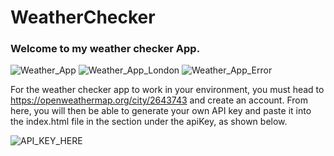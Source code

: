 # WeatherChecker

### Welcome to my weather checker App.

![Weather_App](https://github.com/user-attachments/assets/5438ef77-d387-4738-abe5-38550b6f2309)
![Weather_App_London](https://github.com/user-attachments/assets/68c390b2-b65a-403e-9773-0b8328a9f34c)
![Weather_App_Error](https://github.com/user-attachments/assets/5dbd0705-a82b-4bb1-bdb6-195597a0e383)

For the weather checker app to work in your environment, you must head to https://openweathermap.org/city/2643743 and create an account.
From here, you will then be able to generate your own API key and paste it into the index.html file in the section under the apiKey, as shown below.

![API_KEY_HERE](https://github.com/user-attachments/assets/a15044a7-91b6-4000-b31e-7e62ff89700b)
